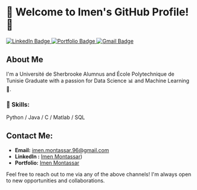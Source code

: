 
# 👋 Welcome to Imen's GitHub Profile! 👋

<div id="badges">
  <a href="https://www.linkedin.com/in/imen-montassar/">
    <img src="https://img.shields.io/badge/LinkedIn-blue?style=for-the-badge&logo=linkedin&logoColor=white" alt="LinkedIn Badge"/>
  </a>
  <a href="https://imenmontassar.weebly.com/">
    <img src="https://img.shields.io/badge/portfolio-green?style=for-the-badge&logo=portfolio&logoColor=white" alt="Portfolio Badge"/>
  </a>
  <a href="mailto:imen.montassar.96@gmail.com">
    <img src="https://img.shields.io/badge/MGmail-red?style=for-the-badge&logo=gmail&logoColor=white" alt="Gmail Badge"/>
  </a>
</div>

## About Me
I'm a Université de Sherbrooke Alumnus and École Polytechnique de Tunisie Graduate with a passion for Data Science 📊 and Machine Learning 🤖.
### 🔭 Skills: 
Python / Java / C / Matlab / SQL
## Contact Me:

- **Email:** [imen.montassar.96@gmail.com](mailto:imen.montassar.96@gmail.com)
- **LinkedIn :** [Imen Montassar](https://www.linkedin.com/in/imen-montassar/))
- **Portfolio:** [Imen Montassar](https://imenmontassar.weebly.com/)

Feel free to reach out to me via any of the above channels! I'm always open to new opportunities and collaborations.


